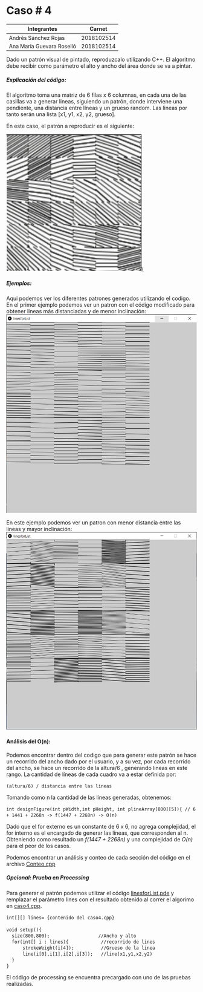 # Caso # 4

| Integrantes               | Carnet     |
|---------------------------|------------|
| Andrés Sánchez Rojas      | 2018102514 |
| Ana María Guevara Roselló | 2018102514 |


Dado un patrón visual de pintado, reproduzcalo utilizando C++.
El algoritmo debe recibir como parámetro el alto y ancho del área donde se va a pintar.

##### Explicación del código:
El algoritmo toma una matriz de 6 filas x 6 columnas, en cada una de las casillas va a generar lineas, siguiendo un patrón, donde interviene una pendiente, una distancia entre líneas y un grueso random. Las lineas por tanto serán una lista [x1, y1, x2, y2, grueso].

En este caso, el patrón a reproducir es el siguiente:

![Patron a reproducir](Imgs/patronDado.png)\

##### Ejemplos:
Aqui podemos ver los diferentes patrones generados utilizando el codigo.
En el primer ejemplo podemos ver un patron con el código modificado para obtener lineas más distanciadas y de menor inclinación:
![Patron a reproducir](Imgs/prueba1.png)

En este ejemplo podemos ver un patron con menor distancia entre las lineas y mayor inclinación:
![Patron a reproducir](Imgs/prueba5.png)


#### Análisis del O(n):
Podemos encontrar dentro del codigo que para generar este patrón se hace un recorrido del ancho dado por el usuario, y a su vez, por cada recorrido del ancho, se hace un recorrido de la altura/6 , generando lineas en este rango. La cantidad de líneas de cada cuadro va a estar definida por:
```
(altura/6) / distancia entre las lineas
```

Tomando como n la cantidad de las líneas generadas, obtenemos:

```
int designFigure(int pWidth,int pHeight, int plineArray[800][5]){ // 6 + 1441 + 2268n -> f(1447 + 2268n) -> O(n)
```

Dado que el for externo es un constante de 6 x 6, no agrega complejidad, el for interno es el encargado de generar las líneas, que corresponden al n. Obteniendo como resultado un  _f(1447 + 2268n)_ y una complejidad de _O(n)_ para el peor de los casos.

Podemos encontrar un análisis y conteo de cada sección del código en el archivo [Conteo.cpp](Conteo.cpp)

##### Opcional: Prueba en Processing

Para generar el patrón podemos utilizar el código [linesforList.pde](linesforList.pde) y remplazar el parámetro lines con el resultado obtenido al correr el algorimo en [caso4.cpp](caso4.cpp).

```
int[][] lines= {contenido del caso4.cpp}

void setup(){
  size(800,800);                  //Ancho y alto
  for(int[] i : lines){            //recorrido de lines
      strokeWeight(i[4]);          //Grueso de la linea
      line(i[0],i[1],i[2],i[3]);   //line(x1,y1,x2,y2)
  }
}
```

El código de processing se encuentra precargado con uno de las pruebas realizadas.
